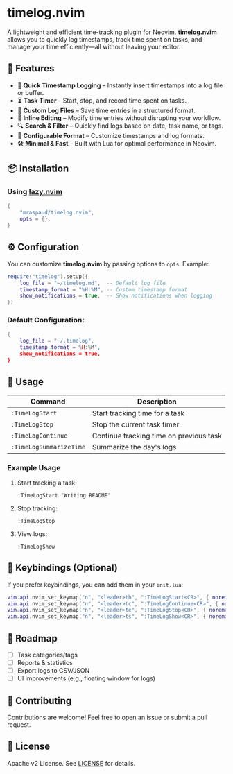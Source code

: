 # timelog.nvim

A lightweight and efficient time-tracking plugin for Neovim. **timelog.nvim** allows you to quickly log timestamps, track time spent on tasks, and manage your time efficiently—all without leaving your editor.

## 📌 Features

- 🚀 **Quick Timestamp Logging** – Instantly insert timestamps into a log file or buffer.
- ⏳ **Task Timer** – Start, stop, and record time spent on tasks.
- 📂 **Custom Log Files** – Save time entries in a structured format.
- 📝 **Inline Editing** – Modify time entries without disrupting your workflow.
- 🔍 **Search & Filter** – Quickly find logs based on date, task name, or tags.
- 🔄 **Configurable Format** – Customize timestamps and log formats.
- 🛠 **Minimal & Fast** – Built with Lua for optimal performance in Neovim.

## 📦 Installation

### Using [lazy.nvim](https://github.com/folke/lazy.nvim)
```lua
{
    "mraspaud/timelog.nvim",
    opts = {},
}
```

## ⚙️ Configuration

You can customize **timelog.nvim** by passing options to `opts`. Example:

```lua
require("timelog").setup({
    log_file = "~/timelog.md",  -- Default log file
    timestamp_format = "%H:%M", -- Custom timestamp format
    show_notifications = true,  -- Show notifications when logging
})
```

### Default Configuration:
```lua
{
    log_file = "~/.timelog",
    timestamp_format = %H:%M",
    show_notifications = true,
}
```

## 🚀 Usage

| Command | Description |
|---------|-------------|
| `:TimeLogStart` | Start tracking time for a task |
| `:TimeLogStop` | Stop the current task timer |
| `:TimeLogContinue` | Continue tracking time on previous task |
| `:TimeLogSummarizeTime` | Summarize the day's logs |

### Example Usage
1. Start tracking a task:
   ```vim
   :TimeLogStart "Writing README"
   ```
2. Stop tracking:
   ```vim
   :TimeLogStop
   ```
3. View logs:
   ```vim
   :TimeLogShow
   ```

## 🔧 Keybindings (Optional)
If you prefer keybindings, you can add them in your `init.lua`:
```lua
vim.api.nvim_set_keymap("n", "<leader>tb", ":TimeLogStart<CR>", { noremap = true, silent = true })
vim.api.nvim_set_keymap("n", "<leader>tc", ":TimeLogContinue<CR>", { noremap = true, silent = true })
vim.api.nvim_set_keymap("n", "<leader>te", ":TimeLogStop<CR>", { noremap = true, silent = true })
vim.api.nvim_set_keymap("n", "<leader>ts", ":TimeLogShow<CR>", { noremap = true, silent = true })
```

## 🎯 Roadmap
- [ ] Task categories/tags
- [ ] Reports & statistics
- [ ] Export logs to CSV/JSON
- [ ] UI improvements (e.g., floating window for logs)

## 🤝 Contributing
Contributions are welcome! Feel free to open an issue or submit a pull request.

## 📄 License
Apache v2 License. See [LICENSE](./LICENSE) for details.

